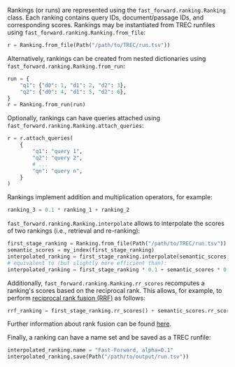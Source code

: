 Rankings (or runs) are represented using the `fast_forward.ranking.Ranking` class. Each ranking contains query IDs, document/passage IDs, and corresponding scores. Rankings may be instantiated from TREC runfiles using `fast_forward.ranking.Ranking.from_file`:

```python
r = Ranking.from_file(Path("/path/to/TREC/run.tsv"))
```

Alternatively, rankings can be created from nested dictionaries using `fast_forward.ranking.Ranking.from_run`:

```python
run = {
    "q1": {"d0": 1, "d1": 2, "d2": 3},
    "q2": {"d0": 4, "d1": 5, "d2": 6},
}
r = Ranking.from_run(run)
```

Optionally, rankings can have queries attached using `fast_forward.ranking.Ranking.attach_queries`:

```python
r = r.attach_queries(
    {
        "q1": "query 1",
        "q2": "query 2",
        # ...
        "qn": "query n",
    }
)
```

Rankings implement addition and multiplication operators, for example:

```python
ranking_3 = 0.1 * ranking_1 + ranking_2
```

`fast_forward.ranking.Ranking.interpolate` allows to interpolate the scores of two rankings (i.e., retrieval and re-ranking):

```python
first_stage_ranking = Ranking.from_file(Path("/path/to/TREC/run.tsv"))
semantic_scores = my_index(first_stage_ranking)
interpolated_ranking = first_stage_ranking.interpolate(semantic_scores, 0.1)
# equivalent to (but slightly more efficient than):
interpolated_ranking = first_stage_ranking * 0.1 + semantic_scores * 0.9
```

Additionally, `fast_forward.ranking.Ranking.rr_scores` recomputes a ranking's scores based on the reciprocal rank. This allows, for example, to perform [reciprocal rank fusion (RRF)](https://dl.acm.org/doi/10.1145/1571941.1572114) as follows:

```python
rrf_ranking = first_stage_ranking.rr_scores() + semantic_scores.rr_scores()
```

Further information about rank fusion can be found [here](https://dl.acm.org/doi/10.1145/3596512).

Finally, a ranking can have a name set and be saved as a TREC runfile:

```python
interpolated_ranking.name = "Fast-Forward, alpha=0.1"
interpolated_ranking.save(Path("/path/to/output/run.tsv"))
```
